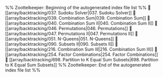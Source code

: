 %% Zoottelkeeper: Beginning of the autogenerated index file list  %%
📄 [[array/backtracking/037. Sudoku Solver|037. Sudoku Solver]]
📄 [[array/backtracking/039. Combination Sum|039. Combination Sum]]
📄 [[array/backtracking/040. Combination Sum II|040. Combination Sum II]]
📄 [[array/backtracking/046. Permutations|046. Permutations]]
📄 [[array/backtracking/047. Permutations II|047. Permutations II]]
📄 [[array/backtracking/051. N-Queens|051. N-Queens]]
📄 [[array/backtracking/090. Subsets II|090. Subsets II]]
📄 [[array/backtracking/216. Combination Sum III|216. Combination Sum III]]
📄 [[array/backtracking/254. Factor Combinations|254. Factor Combinations]]
📄 [[array/backtracking/698. Partition to K Equal Sum Subsets|698. Partition to K Equal Sum Subsets]]
%% Zoottelkeeper: End of the autogenerated index file list  %%
